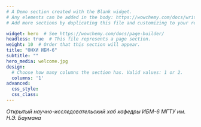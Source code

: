 ```yaml
---
# A Demo section created with the Blank widget.
# Any elements can be added in the body: https://wowchemy.com/docs/writing-markdown-latex/
# Add more sections by duplicating this file and customizing to your requirements.

widget: hero  # See https://wowchemy.com/docs/page-builder/
headless: true  # This file represents a page section.
weight: 10  # Order that this section will appear.
title: "ОНХИ ИБМ-6"
subtitle: ""
hero_media: welcome.jpg
design:
  # Choose how many columns the section has. Valid values: 1 or 2.
  columns: '1'
advanced:
  css_style:
  css_class:
---
```


_Открытый научно-исследовательский хаб кафедры ИБМ-6 МГТУ им. Н.Э. Баумана_



<!-- Исследовательская группа занимается разработками в области операций и науки управления, уделяя особое внимание оптимизации, математическому программированию и приложениям, связанным с планированием производственных систем и управлением цепочками поставок. -->
